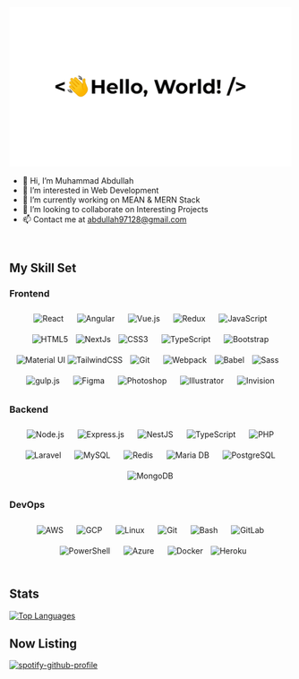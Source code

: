 <div align="center">
    <img src="https://github.com/Abdullah97128/Abdullah97128/blob/main/assets/greeting.gif?raw=true" />
</div>

- 👋 Hi, I’m Muhammad Abdullah
- 👀 I’m interested in Web Development
- 🌱 I’m currently working on MEAN & MERN Stack
- 💞️ I’m looking to collaborate on Interesting Projects
- 📫 Contact me at abdullah97128@gmail.com

<br/>

## My Skill Set

### Frontend

<div align="center">
    <img style="margin: 10px" src="https://profilinator.rishav.dev/skills-assets/react-original-wordmark.svg" alt="React" height="50" />  
    <img style="margin: 10px" src="https://profilinator.rishav.dev/skills-assets/angularjs-original.svg" alt="Angular" height="50" />  
    <img style="margin: 10px" src="https://profilinator.rishav.dev/skills-assets/vuejs-original-wordmark.svg" alt="Vue.js" height="50" />  
    <img style="margin: 10px" src="https://profilinator.rishav.dev/skills-assets/redux-original.svg" alt="Redux" height="50" />
    <img style="margin: 10px" src="https://profilinator.rishav.dev/skills-assets/javascript-original.svg" alt="JavaScript" height="50" />  
    <img style="margin: 10px" src="https://profilinator.rishav.dev/skills-assets/html5-original-wordmark.svg" alt="HTML5" height="50" />  
    <img src="https://raw.githubusercontent.com/danielcranney/readme-generator/main/public/icons/skills/nextjs-colored.svg" height="50" alt="NextJs" />
    <img style="margin: 10px" src="https://profilinator.rishav.dev/skills-assets/css3-original-wordmark.svg" alt="CSS3" height="50" />  
    <img style="margin: 10px" src="https://profilinator.rishav.dev/skills-assets/typescript-original.svg" alt="TypeScript" height="50" />  
    <img style="margin: 10px" src="https://profilinator.rishav.dev/skills-assets/bootstrap-plain.svg" alt="Bootstrap" height="50" />  
    <img src="https://raw.githubusercontent.com/danielcranney/readme-generator/main/public/icons/skills/materialui-colored.svg" height="50" alt="Material UI" />
    <img src="https://raw.githubusercontent.com/danielcranney/readme-generator/main/public/icons/skills/tailwindcss-colored.svg" height="50" alt="TailwindCSS" />
    <img style="margin: 10px" src="https://profilinator.rishav.dev/skills-assets/git-scm-icon.svg" alt="Git" height="50" />  
    <img style="margin: 10px" src="https://profilinator.rishav.dev/skills-assets/webpack-original.svg" alt="Webpack" height="50" />  
    <img src="https://raw.githubusercontent.com/danielcranney/readme-generator/main/public/icons/skills/babel-colored.svg" height="50" alt="Babel" />
    <img style="margin: 10px" src="https://profilinator.rishav.dev/skills-assets/sass-original.svg" alt="Sass" height="50" />  
    <img style="margin: 10px" src="https://profilinator.rishav.dev/skills-assets/gulp-plain.svg" alt="gulp.js" height="50" />  
    <img style="margin: 10px" src="https://profilinator.rishav.dev/skills-assets/figma-icon.svg" alt="Figma" height="50" />  
    <img style="margin: 10px" src="https://profilinator.rishav.dev/skills-assets/photoshop-plain.svg" alt="Photoshop" height="50" />  
    <img style="margin: 10px" src="https://profilinator.rishav.dev/skills-assets/adobe_illustrator-icon.svg" alt="Illustrator" height="50" />  
    <img style="margin: 10px" src="https://profilinator.rishav.dev/skills-assets/invision.svg" alt="Invision" height="50" />
</div>

### Backend

<div align="center">
    <img style="margin: 10px" src="https://profilinator.rishav.dev/skills-assets/nodejs-original-wordmark.svg" alt="Node.js" height="50" />  
    <img style="margin: 10px" src="https://profilinator.rishav.dev/skills-assets/express-original-wordmark.svg" alt="Express.js" height="50" />  
    <img style="margin: 10px" src="https://profilinator.rishav.dev/skills-assets/nestjs.svg" alt="NestJS" height="50" />  
    <img style="margin: 10px" src="https://profilinator.rishav.dev/skills-assets/typescript-original.svg" alt="TypeScript" height="50" />  
    <img style="margin: 10px" src="https://profilinator.rishav.dev/skills-assets/php-original.svg" alt="PHP" height="50" />  
    <img style="margin: 10px" src="https://profilinator.rishav.dev/skills-assets/laravel-plain-wordmark.svg" alt="Laravel" height="50" />  
    <img style="margin: 10px" src="https://profilinator.rishav.dev/skills-assets/mysql-original-wordmark.svg" alt="MySQL" height="50" />  
    <img style="margin: 10px" src="https://profilinator.rishav.dev/skills-assets/redis-original-wordmark.svg" alt="Redis" height="50" />  
    <img style="margin: 10px" src="https://profilinator.rishav.dev/skills-assets/mariadb.png" alt="Maria DB" height="50" />  
    <img style="margin: 10px" src="https://profilinator.rishav.dev/skills-assets/postgresql-original-wordmark.svg" alt="PostgreSQL" height="50" />  
    <img style="margin: 10px" src="https://profilinator.rishav.dev/skills-assets/mongodb-original-wordmark.svg" alt="MongoDB" height="50" />
</div>

### DevOps

<div align="center">
    <img style="margin: 10px" src="https://profilinator.rishav.dev/skills-assets/amazonwebservices-original-wordmark.svg" alt="AWS" height="50" />  
    <img style="margin: 10px" src="https://profilinator.rishav.dev/skills-assets/google_cloud-icon.svg" alt="GCP" height="50" />  
    <img style="margin: 10px" src="https://profilinator.rishav.dev/skills-assets/linux-original.svg" alt="Linux" height="50" />  
    <img style="margin: 10px" src="https://profilinator.rishav.dev/skills-assets/git-scm-icon.svg" alt="Git" height="50" />  
    <img style="margin: 10px" src="https://profilinator.rishav.dev/skills-assets/gnu_bash-icon.svg" alt="Bash" height="50" />  
    <img style="margin: 10px" src="https://profilinator.rishav.dev/skills-assets/gitlab.svg" alt="GitLab" height="50" />  
    <img style="margin: 10px" src="https://profilinator.rishav.dev/skills-assets/powershell.png" alt="PowerShell" height="50" />  
    <img style="margin: 10px" src="https://profilinator.rishav.dev/skills-assets/microsoft_azure-icon.svg" alt="Azure" height="50" />  
    <img style="margin: 10px" src="https://profilinator.rishav.dev/skills-assets/docker-original-wordmark.svg" alt="Docker" height="50" />
    <img src="https://raw.githubusercontent.com/danielcranney/readme-generator/main/public/icons/skills/heroku-colored.svg" height="50" alt="Heroku" />
</div>

<br/>

## Stats

<a href="https://github.com/abdullah97128" align="left"><img src="https://github-readme-stats.vercel.app/api/top-langs/?username=abdullah97128&langs_count=10&title_color=0891b2&text_color=ffffff&icon_color=0891b2&bg_color=1c1917&hide_border=true&locale=en&custom_title=Top%20%Languages" alt="Top Languages" /></a>

## Now Listing

[![spotify-github-profile](https://spotify-github-profile.vercel.app/api/view?uid=vmkh4x4cmnavtcp7ineyws63c&cover_image=true&theme=default)](https://github.com/kittinan/spotify-github-profile)

<!---
Abdullah97128/Abdullah97128 is a ✨ special ✨ repository because its `README.md` (this file) appears on your GitHub profile.
You can click the Preview link to take a look at your changes.
--->
